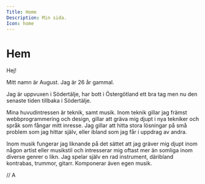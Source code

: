 ```yaml
---
Title: Home
Description: Min sida.
Icon: home
---
```


# Hem

Hej!

Mitt namn är August. Jag är 26 år gammal.

Jag är uppvuxen i Södertälje, har bott i Östergötland ett bra tag men nu den senaste tiden tillbaka i Södertälje.

Mina huvudintressen är teknik, samt musik. Inom teknik gillar jag främst webbprogrammering och design, gillar att gräva mig djupt i nya tekniker och språk som fångar mitt inresse. Jag gillar att hitta stora lösningar på små problem som jag hittar själv, eller ibland som jag får i uppdrag av andra.

Inom musik fungerar jag liknande på det sättet att jag gräver mig djupt inom någon artist eller musikstil och intresserar mig oftast mer än somliga inom diverse genrer o likn. Jag spelar själv en rad instrument, däribland kontrabas, trummor, gitarr. Komponerar även egen musik.

// A
